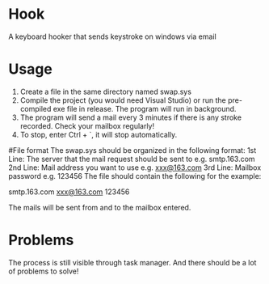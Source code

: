 # Hook
A keyboard hooker that sends keystroke on windows via email

# Usage
1. Create a file in the same directory named swap.sys
2. Compile the project (you would need Visual Studio) or run the pre-compiled exe file in release. The program will run in background.
3. The program will send a mail every 3 minutes if there is any stroke recorded. Check your mailbox regularly!
4. To stop, enter Ctrl + `, it will stop automatically.

#File format
The swap.sys should be organized in the following format:
1st Line: The server that the mail request should be sent to e.g. smtp.163.com
2nd Line: Mail address you want to use e.g. xxx@163.com
3rd Line: Mailbox password e.g. 123456
The file should contain the following for the example:

smtp.163.com
xxx@163.com
123456

The mails will be sent from and to the mailbox entered.

# Problems
The process is still visible through task manager.
And there should be a lot of problems to solve!

